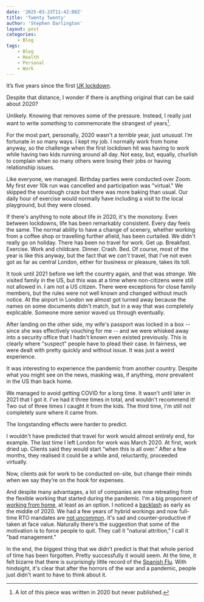 ```yaml
---
date: '2025-03-23T11:42:08Z'
title: 'Twenty Twenty'
author: 'Stephen Darlington'
layout: post
categories:
    - Blog
tags:
    - Blog
    - Health
    - Personal
    - Work
---
```

It’s five years since the first [UK lockdown](https://en.wikipedia.org/wiki/COVID-19_lockdown_in_the_United_Kingdom).

Despite that distance, I wonder if there is anything original that can be said about 2020?

Unlikely. Knowing that removes some of the pressure. Instead, I really just want to write _something_ to commemorate the strangest of years[^1].

For the most part, personally, 2020 wasn't a _terrible_ year, just _unusual_. I’m fortunate in so many ways. I kept my job. I normally work from home anyway, so the challenge when the first lockdown hit was having to work while having two kids running around all day. Not easy, but, equally, churlish to complain when so many others were losing their jobs or having relationship issues.

Like everyone, we managed. Birthday parties were conducted over Zoom. My first ever 10k run was cancelled and participation was "virtual." We skipped the sourdough craze but there was more baking than usual. Our daily hour of exercise would normally have including a visit to the local playground, but they were closed.

If there's anything to note about life in 2020, it's the monotony. Even between lockdowns, life has been remarkably consistent. Every day feels the same. The normal ability to have a change of scenery, whether working from a coffee shop or travelling further afield, has been curtailed. We didn't really go on holiday. There has been no travel for work. Get up. Breakfast. Exercise. Work and childcare. Dinner. Crash. Bed. Of course, most of the year is like this anyway, but the fact that we _can't_ travel, that I’ve not even got as far as central London, either for business or pleasure, takes its toll.

It took until 2021 before we left the country again, and that was _strange_. We visited family in the US, but this was at a time where non-citizens were still not allowed in. I am not a US citizen. There were exceptions for close family members, but the rules were not well known and changed without much notice. At the airport in London we almost got turned away because the names on some documents didn't match, but in a way that was completely explicable. Someone more senior waved us through eventually.

After landing on the other side, my wife's passport was locked in a box -- since she was effectively vouching for me -- and we were whisked away into a security office that I hadn't known even existed previously. This is clearly where "suspect" people have to plead their case. In fairness, we were dealt with pretty quickly and without issue. It was just a weird experience.

It was interesting to experience the pandemic from another country. Despite what you might see on the news, masking was, if anything, _more_ prevalent in the US than back home.

We managed to avoid getting COVID for a long time. It wasn't until later in 2021 that I got it. I've had it three times in total, and wouldn't recommend it! Two out of three times I caught it from the kids. The third time, I'm still not completely sure where it came from. 

The longstanding effects were harder to predict. 

I wouldn't have predicted that travel for work would almost entirely end, for example. The last time I left London for work was March 2020. At first, work dried up. Clients said they would start “when this is all over.” After a few months, they realised it could be a while and, reluctantly, proceeded virtually. 

Now, clients ask for work to be conducted on-site, but change their minds when we say they’re on the hook for expenses. 

And despite many advantages, a lot of companies are now retreating from the flexible working that started during the pandemic. I'm a big proponent of [working from home](/posts/2020-03-24-wfh/), at least as an option. I noticed a [backlash](/posts/2020-08-30-the-backlash/) as early as the middle of 2020. We had a few years of hybrid workings and now full-time RTO mandates are [not uncommon](https://www.businessinsider.com/amazon-5-day-rto-mandate-policy-employees-experiences-2025-3?op=1). It's sad and counter-productive if taken at face value. Naturally there's the suggestion that some of the motivation is to force people to quit. They call it "natural attrition," I call it "bad management."

In the end, the biggest thing that we didn't predict is that that whole period of time has been forgotten. Pretty successfully it would seem. At the time, it felt bizarre that there is surprisingly little record of the [Spanish Flu](https://en.wikipedia.org/wiki/Spanish_flu). With hindsight, it's clear that after the horrors of the war and a pandemic, people just didn't want to have to think about it.

[^1]: A lot of this piece was written in 2020 but never published.

